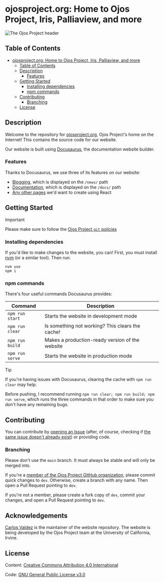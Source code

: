# ojosproject.org: Home to Ojos Project, Iris, Palliaview, and more

![The Ojos Project header](https://ojosproject.org/images/header.png)

## Table of Contents

- [ojosproject.org: Home to Ojos Project, Iris, Palliaview, and more](#ojosprojectorg-home-to-ojos-project-iris-palliaview-and-more)
  - [Table of Contents](#table-of-contents)
  - [Description](#description)
    - [Features](#features)
  - [Getting Started](#getting-started)
    - [Installing dependencies](#installing-dependencies)
    - [npm commands](#npm-commands)
  - [Contributing](#contributing)
    - [Branching](#branching)
  - [License](#license)

## Description

Welcome to the repository for [ojosproject.org](https://ojosproject.org), Ojos
Project's home on the Internet! This contains the source code for our website.

Our website is built using [Docusaurus](https://docusaurus.io/), the
documentation website builder.

### Features

Thanks to Docusaurus, we use three of its features on our website:

- [Blogging](https://docusaurus.io/docs/blog), which is displayed on the
  `/news/` path
- [Documentation](https://docusaurus.io/docs/docs-introduction), which is
  displayed on the `/docs/` path
- [Any other pages](https://docusaurus.io/docs/creating-pages) we'd want to
  create using React

## Getting Started

> [!IMPORTANT]
> Please make sure to follow the
> [Ojos Project `git` policies](https://ojosproject.org/docs/policies/git/)

### Installing dependencies

If you'd like to make changes to the website, you can! First, you must install
[nvm](https://github.com/nvm-sh/nvm) (or a similar tool). Then run:

```shell
nvm use
npm i
```

### npm commands

There's four useful commands Docusaurus provides:

| Command         | Description                                      |
| --------------- | ------------------------------------------------ |
| `npm run start` | Starts the website in development mode           |
| `npm run clear` | Is something not working? This clears the cache! |
| `npm run build` | Makes a production-ready version of the website  |
| `npm run serve` | Starts the website in production mode            |

> [!TIP]
> If you're having issues with Docusaurus, clearing the cache with
> `npm run clear` may help.

Before pushing, I recommend running
`npm run clear; npm run build; npm run serve`, which runs the three commands in
that order to make sure you don't have any remaining bugs.

## Contributing

You can contribute by
[opening an Issue](https://github.com/ojosproject/website/issues/new/choose)
(after, of course, checking if
[the same issue doesn't already exist](https://github.com/ojosproject/website/issues?q=is%3Aissue))
or providing code.

### Branching

Please don't use the `main` branch. It must always be stable and will only be
merged into.

If you're a
[member of the Ojos Project GitHub organization](https://github.com/orgs/ojosproject/people),
please commit quick changes to `dev`. Otherwise, create a branch with any name.
Then open a Pull Request pointing to `dev`.

If you're not a member, please create a fork copy of `dev`, commit your changes,
and open a Pull Request pointing to `dev`.

## Acknowledgements

[Carlos Valdez](https://github.com/calejvaldez/) is the maintainer of the
website repository. The website is being developed by the Ojos Project
team at the University of California, Irvine.

## License

Content: [Creative Commons Attribution 4.0 International](https://choosealicense.com/licenses/cc-by-4.0/)

Code: [GNU General Public License v3.0](https://choosealicense.com/licenses/gpl-3.0/)
